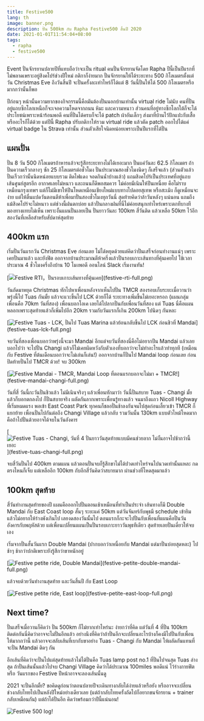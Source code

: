 ```yaml
---
title: Festive500
lang: th
image: banner.png
description: ปั่น 500km กับ Rapha Festive500 สิ้นปี 2020
date: 2021-01-01T11:54:04+08:00
tags:
  - rapha
  - festive500
---
```


Event ปั่นจักรยานปลายปีที่แทบถือว่าจะเป็น ritual คนปั่นจักรยานจัดโดย Rapha ปีนี้เป็นปีแรกที่ไม่พลาดเพราะอยู่สิงคโปร์ช่วงปีใหม่ กติกาก็ง่ายมาก ปั่นจักรยานให้ได้ระยะทาง 500 กิโลเมตรตั้งแต่วัน Christmas Eve ถึงวันสิ้นปี จะปั่นครั้งละเท่าไหร่ก็ได้แต่ 8 วันนี้ปั่นให้ได้ 500 กิโลเมตรหรือมากกว่านั้นก็พอ

ปีก่อนๆ หน้านั้นความยากของกิจกรรมนี้คือมันต้องปั่นนอกบ้านเท่านั้น virtual ride ไม่นับ คนที่ปั่นอยู่แถบซีกโลกเหนือก็จะเจอความโหดจากถนน หิมะ และความหนาว ส่วนคนที่อยู่ทางซีกโลกใต้ก็จะได้ประโยชน์เพราะหน้าร้อนพอดี คนที่ปั่นได้ครบก็จะได้ patch ผ้าอันเล็กๆ ส่งมาที่บ้านไว้ปักแปะกับเสื้อหรืออะไรก็ได้ด้วย แต่ปีนี้ Rapha ปรับกติกาให้รวม virtual ride แล้วตัด patch ออกไปได้แค่ virtual badge ใน Strava เท่านั้น ส่วนตัวเสียใจนิดหน่อยเพราะเป็นปีแรกที่ได้ปั่น

## แผนปั่น

ปั่น 8 วัน 500 กิโลเมตรถ้าหารแล้วจะรู้สึกระยะทางไม่ได้เยอะมาก ปั่นแค่วันละ 62.5 กิโลเมตร ถ้าปั่นความเร็วกลางๆ ซัก 25 กิโลเมตรต่อชั่วโมง ปั่นประมาณสองชั่วโมงนิดๆ ก็เสร็จแล้ว (ส่วนตัวแล้วปั่นเร็วกว่านั้นนิดหน่อยแบบรวม ติดไฟแดง จอดกินน้ำบ้างแล้ว) แถมสิงคโปร์เป็นประเทศที่อยู่แถบเส้นศูนย์สูตรอีก อากาศเลยไม่หนาว และถนนก็ดีพอสมควร ไม่ค่อยมีเนินให้ปีนเหนื่อย คือไม่ราบเหมือนกรุงเทพฯ แต่ก็ไม่มีเขาให้ปีนโหดเหมือนเชียงใหม่แบบทางไปดอยสุเทพ หรือสะเมิง ก็ดูเหมือนจะง่าย แต่ให้ตื่นแปดวันตอนตีห้าเพื่อมาปั่นสองชั่วโมงทุกวันนี่ สุดท้ายคิดว่าล้าวันหลังๆ แน่นอน แถมถึงแม้สิงคโปร์จะไม่หนาว แต่ช่วงนี้ฝนตกบ่อย แล้วปั่นกลางฝนที่นี่ไม่ค่อยสนุกเท่าไหร่เพราะตกทีบางทีมองทางแทบไม่เห็น เพราะงั้นแผนปั่นเลยเป็น ปั่นยาววันละ 100km สี่วันติด แล้วเหลือ 50km ไว้อีกสองวันที่เหลือสำหรับสัปดาห์สุดท้าย

## 400km แรก

เริ่มปั่นวันแรกวัน Christmas Eve ก่อนเลย ไม่ได้หยุดด้วยแต่คิดว่าปั่นเสร็จก่อนทำงานแน่ๆ เพราะเคยปั่นมาแล้ว และยังฟิต ออกจากบ้านประมาณตีห้าครึ่งแล้วปั่นรอบเกาะเส้นทางที่คุ้นเคยไป ใช้เวลาประมาณ 4 ชั่วโมงครึ่งถึงบ้าน 10 โมงพอดี ออนไลน์ Slack เริ่มงานทัน!

[![[Festive RTI](https://www.strava.com/activities/4510472860)，ปั่นรอบเกาะเส้นทางที่คุ้นเคย](festive-rti-small.png)](festive-rti-full.png)

วันถัดมาหยุด Christmas ทักไปหาเพื่อนหลังจากเห็นไปปั่น TMCR สองรอบเก็บระยะเมื่อวานว่าพรุ่งนี้ไป Tuas กันมั้ย แล้วจะแวะขึ้นไป LCK ด้วยก็ได้ ระยะทางเพิ่มขึ้นไม่เยอะหรอก (แผนกลุ่มเพื่อนคือ 70km วันที่สอง) เพื่อนบอกโอเค เลยได้ไปลากปั่นกับเพื่อนวันที่สอง แต่ Tuas นี่คือแผนหลอกเพราะสุดท้ายแล้วก็เพิ่มไปอีก 20km รวมกับวันแรกก็เกิน 200km ไปนิดๆ กันหละ

[![[Festive Tuas - LCK](https://www.strava.com/activities/4514312312), ปั่นไป Tuas Marina แล้วย้อนกลับขึ้นไป LCK ก่อนชิวที่ Mandai](festive-tuas-lck-small.png)](festive-tuas-lck-full.png)

จบวันที่สองเพื่อนบอกว่าพรุ่งนี้จะมา Mandai อีกแต่จบวันที่สองนี่คือไม่อยากปีน Mandai แล้วเลยบอกไปว่า จะไปปั่น Changi แล้วก็ไม่เคยผิดหวังกับตัวเองที่บอกว่าจะไม่ทำอะไรแล้วทำทุกที (เหมือนกับ Festive ที่ต้นเดือนบอกว่าจะไม่เล่นก็เล่น!) ออกจากบ้านก็ปั่นไป Mandai loop ก่อนเลย ก่อนปิดท้ายปั่นไป TMCR ด้วย! จบ 300km

[![[Festive Mandai - TMCR](https://www.strava.com/activities/4517673115), Mandai Loop ที่ตอนแรกบอกจะไม่มา + TMCR!](festive-mandai-changi-small.png)](festive-mandai-changi-full.png)

วันที่สี่ วันนี้กะวันปั่นชิวแล้ว ไม่มีเนินจริงๆ แล้วเพื่อนทักมาว่า วันนี้ปั่นสบาย Tuas - Changi มั้ยแล้วก็บอกตกลงไป ก็ปั่นสบายจริง ผลัดกันลากเพราะเพื่อนรู้ทางแล้ว จนมาถึงแถว Nicoll Highway ที่เริ่มหมดแรง พอเข้า East Coast Park ทุกคนก็ชลอปั่นช้าลงกันจนไปสุดก่อนเลี้ยวเข้า TMCR ก็แยกย้าย เพื่อนปั่นไปกันต่อถึง Changi Village แล้วกลับ รวมวันนั้น 130km แบบตัวไหม้โหดมาก คือถ้าไปปั่นด้วยอาจได้จบในวันอังคาร

[![[Festive Tuas - Changi](https://www.strava.com/activities/4522484759), วันที่ 4 ปั่นยาววันสุดท้ายแบบมีคนช่วยลาก ไม่งั้นอาจไปช้ากว่านี้เยอะ](festive-tuas-changi-small.png)](festive-tuas-changi-full.png)

จบสี่วันปั่นไป 400km ตามแผน แล้วตอนปั่นจบก็รู้สึกขาไม่ได้ปวดเท่าไหร่จนไปนวดเท่านั้นแหละ กดตรงไหนก็เจ็บ แต่เหลืออีก 100km กับอีกสี่วันคิดว่าสบายมาก ผ่านช่วงที่โหดสุดมาแล้ว

## 100km สุดท้าย

สี่วันทำงานสุดท้ายของปี แผนคือออกไปปั่นตอนเช้าเหมือนที่ทำเป็นประจำ เส้นทางก็มี Double Mandai กับ East Coast loop สั้นๆ ระยะแค่ 50km แต่วันจันทร์กับพุธมี schedule เข้ายิมแล้วไม่อยากให้ร่างพังเกินไป เลยงดสองวันนั้นไป ตอนแรกก็กะจะไปปั่นกับเพื่อนที่แผนคือปั่นวันอังคารกับพฤหัสด้วย แต่เพื่อนเปลี่ยนแผนเป็นปั่นรอบเกาะยาววันพุธทีเดียว สุดท้ายเลยปั่นเดี่ยวให้จบเอง

เริ่มจากปั่นสั้นวันแรก Double Mandai (ปากบอกว่าเหนื่อยกับ Mandai แต่มาปั่นบ่อยสุดหละ) ไปช้าๆ ช้ากว่าปกติเพราะยังรู้สึกว่าขาหนักอยู่

[![[Festive petite ride, Double Mandai](https://www.strava.com/activities/4531817980)](festive-petite-double-mandai-small.png)](festive-petite-double-mandai-full.png)

แล้วจบด้วยวันทำงานสุดท้าย และวันสิ้นปี กับ East Loop

[![[Festive petite ride, East loop](https://www.strava.com/activities/4531817980)](festive-petite-east-loop-small.png)](festive-petite-east-loop-full.png)

## Next time?

ปั่นเสร็จเมื่อวานก็คิดว่า ปั่น 500km ก็ไม่ยากเท่าไหร่นะ ง่ายกว่าที่คิด แต่วันที่ 4 ที่ปั่น 100km ติดต่อกันนี่คิดว่าอาจจะไม่ปั่นอีกแล้ว อย่างนึงที่คิดว่าถ้าปั่นอีกจะเปลี่ยนอะไรบ้างก็คงมีไปปั่นกับเพื่อนให้มากกว่านี้ แล้วอาจจะสลับเส้นที่เบากับขาอย่าง Tuas - Changi กับ Mandai ให้ผลัดกันแทนที่จะปั่น Mandai ติดๆ กัน

อีกเส้นที่คิดว่าจะปั่นไปแต่สุดท้ายแล้วไม่ได้ปั่นคือ Tuas lamp post no.1 ที่ปั่นไปจนสุด Tuas ล่างสุด ถ้าปั่นเส้นนั้นแล้วไปจบ Changi Village คิดว่าได้ประมาณ 100miles พอดีแน่ ไว้ร่างกายฟิต หรือ วันแรกของ Festive ปีหน้าอาจจะลองเส้นนั้นดู

2021 จะปั่นอีกมั้ย? ขอคิดดูก่อนว่าตอนปลายปีจะเดินทางกลับได้ง่ายแล้วหรือยัง หรืออาจจะเปลี่ยนช่วงกลับไทยไปเป็นหลังปีใหม่อย่างเดียวเลย (แต่ถ้ากลับไทยครั้งถัดไปก็อยากขนจักรยาน + trainer กลับเหมือนกัน) แต่ถ้าได้ปั่นอีก คิดว่าพร้อมกว่าปีนี้แน่นอน!

![Festive 500 log!](brevet-card.jpg)

